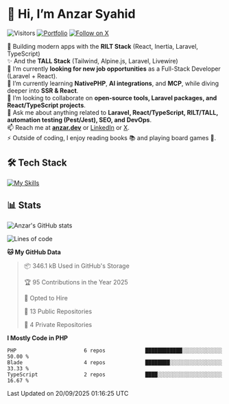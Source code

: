 # 👋 Hi, I’m Anzar Syahid  

![Visitors](https://komarev.com/ghpvc/?username=zarchp&style=flat-square&color=blue) 
[![Portfolio](https://img.shields.io/badge/Website-anzar.dev-ff69b4?style=flat-square&logo=google-chrome&logoColor=white)](https://anzar.dev)
[![Follow on X](https://img.shields.io/badge/Follow-@ZarChp-000000?style=flat-square&logo=x&logoColor=white)](https://x.com/zarchp)


🚀 Building modern apps with the **RILT Stack** (React, Inertia, Laravel, TypeScript)  
✨ And the **TALL Stack** (Tailwind, Alpine.js, Laravel, Livewire)  
🔭 I’m currently **looking for new job opportunities** as a Full-Stack Developer (Laravel + React).  
🌱 I’m currently learning **NativePHP**, **AI integrations**, and **MCP**, while diving deeper into **SSR & React**.  
👯 I’m looking to collaborate on **open-source tools, Laravel packages, and React/TypeScript projects**.  
💬 Ask me about anything related to **Laravel, React/TypeScript, RILT/TALL, automation testing (Pest/Jest), SEO, and DevOps**.  
📫 Reach me at **[anzar.dev](https://anzar.dev)** or [LinkedIn](https://linkedin.com/in/anzar-syahid) or [X](https://x.com/ZarChp).  
⚡ Outside of coding, I enjoy reading books 📚 and playing board games 🎲.  


## 🛠️ Tech Stack  
[![My Skills](https://skillicons.dev/icons?i=html,js,css,laravel,php,wordpress,graphql,vite,nodejs,typescript,react,next,vue,nuxt,alpinejs,tailwind,bootstrap,postgresql,mysql,sqlite,aws,gcp,cloudflare,docker,github,gitlab,firebase,vscode,git,figma&perline=10)](https://skillicons.dev)  

## 📊 Stats  

![Anzar's GitHub stats](https://github-readme-stats.vercel.app/api?username=zarchp&show_icons=true&theme=radical)  

<!--START_SECTION:waka-->
![Lines of code](https://img.shields.io/badge/From%20Hello%20World%20I%27ve%20Written-10.6%20million%20lines%20of%20code-blue)

**🐱 My GitHub Data** 

> 📦 346.1 kB Used in GitHub's Storage 
 > 
> 🏆 95 Contributions in the Year 2025
 > 
> 💼 Opted to Hire
 > 
> 📜 13 Public Repositories 
 > 
> 🔑 4 Private Repositories 
 > 
**I Mostly Code in PHP** 

```text
PHP                      6 repos             ████████████░░░░░░░░░░░░░   50.00 % 
Blade                    4 repos             ████████░░░░░░░░░░░░░░░░░   33.33 % 
TypeScript               2 repos             ████░░░░░░░░░░░░░░░░░░░░░   16.67 % 
```




 Last Updated on 20/09/2025 01:16:25 UTC
<!--END_SECTION:waka-->
